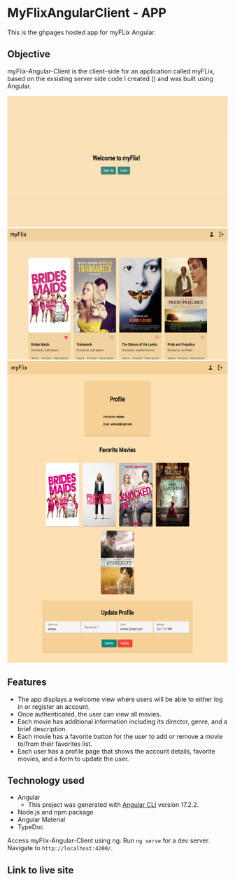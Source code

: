 # MyFlixAngularClient - APP

This is the ghpages hosted app for myFLix Angular.

## Objective

myFlix-Angular-Client is the client-side for an application called myFLix, based on the exsisting server side code I created () and was built using Angular.

<img src=src/img/welcomescreen.png height="300"/>
<img src=src/img/moviescreen.png height="300"/>
<img src=src/img/profilescreen.png height="690" />

## Features

- The app displays a welcome view where users will be able to either log in or register an account.
- Once authenticated, the user can view all movies.
- Each movie has additional information including its director, genre, and a brief description.
- Each movie has a favorite button for the user to add or remove a movie to/from their favorites list.
- Each user has a profile page that shows the account details, favorite movies, and a form to update the user.

## Technology used

- Angular
  - This project was generated with [Angular CLI](https://github.com/angular/angular-cli) version 17.2.2.
- Node.js and npm package
- Angular Material
- TypeDoc

Access myFlix-Angular-Client using ng: Run `ng serve` for a dev server. Navigate to `http://localhost:4200/`.

## Link to live site
